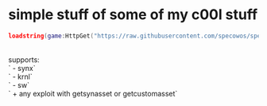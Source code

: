# simple stuff of some of my c00l stuff
```lua
loadstring(game:HttpGet("https://raw.githubusercontent.com/specowos/specs-scripts/main/ui/main.lua"))()
```
<br/>
supports:<br/>
`  - synx`<br/>
`  - krnl`<br/>
`  - sw`<br/>
`  + any exploit with getsynasset or getcustomasset` <br/>
